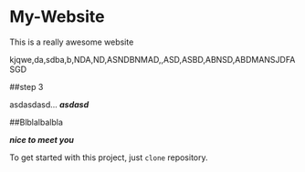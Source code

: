 # My-Website



This is a really awesome website



kjqwe,da,sdba,b,NDA,ND,ASNDBNMAD,,ASD,ASBD,ABNSD,ABDMANSJDFASGD



##step 3



asdasdasd... ___asdasd___


##Blblalbalbla

___nice to meet you___

  To get started with this project, just `clone` repository.
